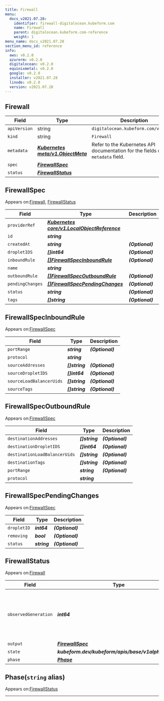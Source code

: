 ```yaml
---
title: Firewall
menu:
  docs_v2021.07.28:
    identifier: firewall-digitalocean.kubeform.com
    name: Firewall
    parent: digitalocean.kubeform.com-reference
    weight: 1
menu_name: docs_v2021.07.28
section_menu_id: reference
info:
  aws: v0.2.0
  azurerm: v0.2.0
  digitalocean: v0.2.0
  equinixmetal: v0.2.0
  google: v0.2.0
  installer: v2021.07.28
  linode: v0.2.0
  version: v2021.07.28
---
```


## Firewall
| Field | Type | Description |
| ------ | ----- | ----------- |
| `apiVersion` | string | `digitalocean.kubeform.com/v1alpha1` |
|    `kind` | string | `Firewall` |
| `metadata` | ***[Kubernetes meta/v1.ObjectMeta](https://v1-18.docs.kubernetes.io/docs/reference/generated/kubernetes-api/v1.18/#objectmeta-v1-meta)***|Refer to the Kubernetes API documentation for the fields of the `metadata` field.|
| `spec` | ***[FirewallSpec](#firewallspec)***||
| `status` | ***[FirewallStatus](#firewallstatus)***||
## FirewallSpec

Appears on:[Firewall](#firewall), [FirewallStatus](#firewallstatus)

| Field | Type | Description |
| ------ | ----- | ----------- |
| `providerRef` | ***[Kubernetes core/v1.LocalObjectReference](https://v1-18.docs.kubernetes.io/docs/reference/generated/kubernetes-api/v1.18/#localobjectreference-v1-core)***||
| `id` | ***string***||
| `createdAt` | ***string***| ***(Optional)*** |
| `dropletIDS` | ***[]int64***| ***(Optional)*** |
| `inboundRule` | ***[[]FirewallSpecInboundRule](#firewallspecinboundrule)***| ***(Optional)*** |
| `name` | ***string***||
| `outboundRule` | ***[[]FirewallSpecOutboundRule](#firewallspecoutboundrule)***| ***(Optional)*** |
| `pendingChanges` | ***[[]FirewallSpecPendingChanges](#firewallspecpendingchanges)***| ***(Optional)*** |
| `status` | ***string***| ***(Optional)*** |
| `tags` | ***[]string***| ***(Optional)*** |
## FirewallSpecInboundRule

Appears on:[FirewallSpec](#firewallspec)

| Field | Type | Description |
| ------ | ----- | ----------- |
| `portRange` | ***string***| ***(Optional)*** |
| `protocol` | ***string***||
| `sourceAddresses` | ***[]string***| ***(Optional)*** |
| `sourceDropletIDS` | ***[]int64***| ***(Optional)*** |
| `sourceLoadBalancerUids` | ***[]string***| ***(Optional)*** |
| `sourceTags` | ***[]string***| ***(Optional)*** |
## FirewallSpecOutboundRule

Appears on:[FirewallSpec](#firewallspec)

| Field | Type | Description |
| ------ | ----- | ----------- |
| `destinationAddresses` | ***[]string***| ***(Optional)*** |
| `destinationDropletIDS` | ***[]int64***| ***(Optional)*** |
| `destinationLoadBalancerUids` | ***[]string***| ***(Optional)*** |
| `destinationTags` | ***[]string***| ***(Optional)*** |
| `portRange` | ***string***| ***(Optional)*** |
| `protocol` | ***string***||
## FirewallSpecPendingChanges

Appears on:[FirewallSpec](#firewallspec)

| Field | Type | Description |
| ------ | ----- | ----------- |
| `dropletID` | ***int64***| ***(Optional)*** |
| `removing` | ***bool***| ***(Optional)*** |
| `status` | ***string***| ***(Optional)*** |
## FirewallStatus

Appears on:[Firewall](#firewall)

| Field | Type | Description |
| ------ | ----- | ----------- |
| `observedGeneration` | ***int64***| ***(Optional)*** Resource generation, which is updated on mutation by the API Server.|
| `output` | ***[FirewallSpec](#firewallspec)***| ***(Optional)*** |
| `state` | ***kubeform.dev/kubeform/apis/base/v1alpha1.State***| ***(Optional)*** |
| `phase` | ***[Phase](#phase)***| ***(Optional)*** |
## Phase(`string` alias)

Appears on:[FirewallStatus](#firewallstatus)

---
